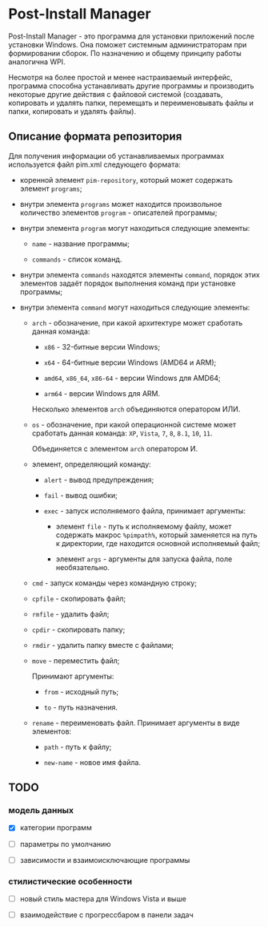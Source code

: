 # Post-Install Manager

Post-Install Manager - это программа для установки приложений после установки
Windows. Она поможет системным администраторам при формировании сборок. По
назначению и общему принципу работы аналогична WPI.

Несмотря на более простой и менее настраиваемый интерфейс, программа способна
устанавливать другие программы и производить некоторые другие действия с
файловой системой (создавать, копировать и удалять папки, перемещать и 
переименовывать файлы и папки, копировать и удалять файлы).

## Описание формата репозитория

Для получения информации об устанавливаемых программах используется файл
pim.xml следующего формата:

- коренной элемент `pim-repository`, который может содержать элемент
  `programs`;

- внутри элемента `programs` может находится произвольное количество элементов
  `program` - описателей программы;

- внутри элемента `program` могут находиться следующие элементы:

  - `name` - название программы;

  - `commands` - список команд.

- внутри элемента `commands` находятся элементы `command`, порядок этих
  элементов задаёт порядок выполнения команд при установке программы;

- внутри элемента `command` могут находиться следующие элементы:

  - `arch` - обозначение, при какой архитектуре может сработать данная команда:

    - `x86` - 32-битные версии Windows;

    - `x64` - 64-битные версии Windows (AMD64 и ARM); 

    - `amd64`, `x86_64`, `x86-64` - версии Windows для AMD64;

    - `arm64` - версии Windows для ARM.

    Несколько элементов `arch` объединяются оператором ИЛИ.

  - `os` - обозначение, при какой операционной системе может сработать данная
    команда: `XP`, `Vista`, `7`, `8`, `8.1`, `10`, `11`.

    Объединяется с элементом `arch` оператором И.
 
  - элемент, определяющий команду:

    - `alert` - вывод предупреждения;

    - `fail` - вывод ошибки;

    - `exec` - запуск исполняемого файла, принимает аргументы:

      - элемент `file` - путь к исполняемому файлу, может содержать макрос
        `%pimpath%`, который заменяется на путь к директории, где находится
        основной исполняемый файл;
  
      - элемент `args` - аргументы для запуска файла, поле необязательно.

   - `cmd` - запуск команды через командную строку;

   - `cpfile` - скопировать файл;

   - `rmfile` - удалить файл;

   - `cpdir` - скопировать папку;

   - `rmdir` - удалить папку вместе с файлами;

   - `move` - переместить файл;

     Принимают аргументы:

     - `from` - исходный путь;

     - `to` - путь назначения.

   - `rename` - переименовать файл. Принимает аргументы в виде элементов:

     - `path` - путь к файлу;

     - `new-name` - новое имя файла.

## TODO

### модель данных

- [X] категории программ

- [ ] параметры по умолчанию

- [ ] зависимости и взаимоисключающие программы

### стилистические особенности

- [ ] новый стиль мастера для Windows Vista и выше

- [ ] взаимодействие с прогрессбаром в панели задач


